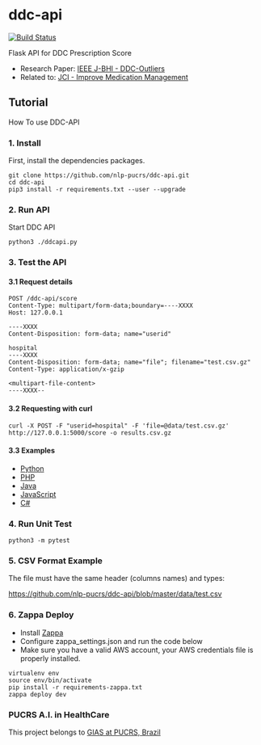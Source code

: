 ddc-api
==========
[![Build Status](https://travis-ci.org/nlp-pucrs/ddc-api.svg?branch=master)](https://travis-ci.org/nlp-pucrs/ddc-api)

Flask API for DDC Prescription Score
- Research Paper: [IEEE J-BHI - DDC-Outliers](https://ieeexplore.ieee.org/document/8340108)
- Related to: [JCI - Improve Medication Management](https://www.jointcommissioninternational.org/improve/improve-medication-management/)

Tutorial
------------

How To use DDC-API

### 1. Install

First, install the dependencies packages.
```
git clone https://github.com/nlp-pucrs/ddc-api.git
cd ddc-api
pip3 install -r requirements.txt --user --upgrade
```

### 2. Run API

Start DDC API
```
python3 ./ddcapi.py
```

### 3. Test the API

#### 3.1 Request details

```
POST /ddc-api/score
Content-Type: multipart/form-data;boundary=----XXXX
Host: 127.0.0.1

----XXXX
Content-Disposition: form-data; name="userid"

hospital
----XXXX
Content-Disposition: form-data; name="file"; filename="test.csv.gz"
Content-Type: application/x-gzip

<multipart-file-content>
----XXXX--
```

#### 3.2 Requesting with curl

```
curl -X POST -F "userid=hospital" -F 'file=@data/test.csv.gz' http://127.0.0.1:5000/score -o results.csv.gz
```

#### 3.3 Examples

- [Python](https://github.com/nlp-pucrs/ddc-api/blob/master/examples/example.py)
- [PHP](https://github.com/nlp-pucrs/ddc-api/blob/master/examples/example.php)
- [Java](https://github.com/nlp-pucrs/ddc-api/blob/master/examples/example.java)
- [JavaScript](https://github.com/nlp-pucrs/ddc-api/tree/master/examples/js)
- [C#](https://github.com/nlp-pucrs/ddc-api/blob/master/examples/example.cs)

### 4. Run Unit Test

```
python3 -m pytest
```

### 5. CSV Format Example

The file must have the same header (columns names) and types:

https://github.com/nlp-pucrs/ddc-api/blob/master/data/test.csv

### 6. Zappa Deploy

- Install [Zappa](https://www.gun.io/blog/serverless-microservices-with-zappa-and-flask)
- Configure zappa_settings.json and run the code below
- Make sure you have a valid AWS account, your AWS credentials file is properly installed.

```
virtualenv env
source env/bin/activate
pip install -r requirements-zappa.txt
zappa deploy dev
```

### PUCRS A.I. in HealthCare
This project belongs to [GIAS at PUCRS, Brazil](http://www.inf.pucrs.br/ia-saude/)
